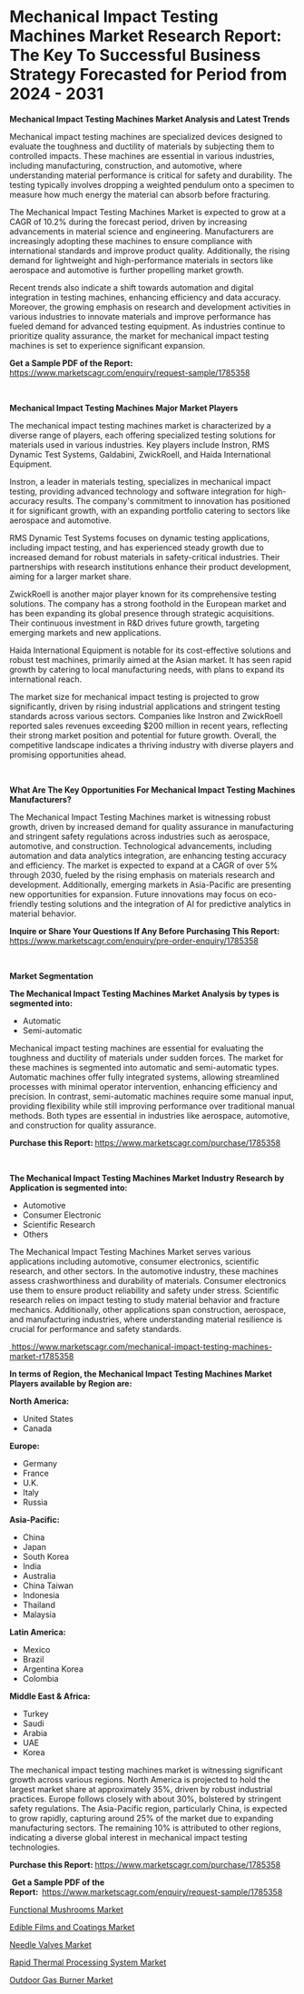 <p><h1>Mechanical Impact Testing Machines Market Research Report: The Key To Successful Business Strategy Forecasted for Period from 2024 - 2031</h1></p><p><strong>Mechanical Impact Testing Machines Market Analysis and Latest Trends</strong></p>
<p><p>Mechanical impact testing machines are specialized devices designed to evaluate the toughness and ductility of materials by subjecting them to controlled impacts. These machines are essential in various industries, including manufacturing, construction, and automotive, where understanding material performance is critical for safety and durability. The testing typically involves dropping a weighted pendulum onto a specimen to measure how much energy the material can absorb before fracturing.</p><p>The Mechanical Impact Testing Machines Market is expected to grow at a CAGR of 10.2% during the forecast period, driven by increasing advancements in material science and engineering. Manufacturers are increasingly adopting these machines to ensure compliance with international standards and improve product quality. Additionally, the rising demand for lightweight and high-performance materials in sectors like aerospace and automotive is further propelling market growth. </p><p>Recent trends also indicate a shift towards automation and digital integration in testing machines, enhancing efficiency and data accuracy. Moreover, the growing emphasis on research and development activities in various industries to innovate materials and improve performance has fueled demand for advanced testing equipment. As industries continue to prioritize quality assurance, the market for mechanical impact testing machines is set to experience significant expansion.</p></p>
<p><strong>Get a Sample PDF of the Report:&nbsp;</strong> <a href="https://www.marketscagr.com/enquiry/request-sample/1785358?utm_campaign=1261&utm_medium=2&utm_source=Github&utm_content=ia&utm_term=08102024&utm_id=mechanical-impact-testing-machines">https://www.marketscagr.com/enquiry/request-sample/1785358</a></p>
<p>&nbsp;</p>
<p><strong>Mechanical Impact Testing Machines Major Market Players</strong></p>
<p><p>The mechanical impact testing machines market is characterized by a diverse range of players, each offering specialized testing solutions for materials used in various industries. Key players include Instron, RMS Dynamic Test Systems, Galdabini, ZwickRoell, and Haida International Equipment.</p><p>Instron, a leader in materials testing, specializes in mechanical impact testing, providing advanced technology and software integration for high-accuracy results. The company's commitment to innovation has positioned it for significant growth, with an expanding portfolio catering to sectors like aerospace and automotive.</p><p>RMS Dynamic Test Systems focuses on dynamic testing applications, including impact testing, and has experienced steady growth due to increased demand for robust materials in safety-critical industries. Their partnerships with research institutions enhance their product development, aiming for a larger market share.</p><p>ZwickRoell is another major player known for its comprehensive testing solutions. The company has a strong foothold in the European market and has been expanding its global presence through strategic acquisitions. Their continuous investment in R&D drives future growth, targeting emerging markets and new applications.</p><p>Haida International Equipment is notable for its cost-effective solutions and robust test machines, primarily aimed at the Asian market. It has seen rapid growth by catering to local manufacturing needs, with plans to expand its international reach.</p><p>The market size for mechanical impact testing is projected to grow significantly, driven by rising industrial applications and stringent testing standards across various sectors. Companies like Instron and ZwickRoell reported sales revenues exceeding $200 million in recent years, reflecting their strong market position and potential for future growth. Overall, the competitive landscape indicates a thriving industry with diverse players and promising opportunities ahead.</p></p>
<p>&nbsp;</p>
<p><strong>What Are The Key Opportunities For Mechanical Impact Testing Machines Manufacturers?</strong></p>
<p><p>The Mechanical Impact Testing Machines market is witnessing robust growth, driven by increased demand for quality assurance in manufacturing and stringent safety regulations across industries such as aerospace, automotive, and construction. Technological advancements, including automation and data analytics integration, are enhancing testing accuracy and efficiency. The market is expected to expand at a CAGR of over 5% through 2030, fueled by the rising emphasis on materials research and development. Additionally, emerging markets in Asia-Pacific are presenting new opportunities for expansion. Future innovations may focus on eco-friendly testing solutions and the integration of AI for predictive analytics in material behavior.</p></p>
<p><strong>Inquire or Share Your Questions If Any Before Purchasing This Report:</strong> <a href="https://www.marketscagr.com/enquiry/pre-order-enquiry/1785358?utm_campaign=1261&utm_medium=2&utm_source=Github&utm_content=ia&utm_term=08102024&utm_id=mechanical-impact-testing-machines">https://www.marketscagr.com/enquiry/pre-order-enquiry/1785358</a></p>
<p>&nbsp;</p>
<p><strong>Market Segmentation</strong></p>
<p><strong>The Mechanical Impact Testing Machines Market Analysis by types is segmented into:</strong></p>
<p><ul><li>Automatic</li><li>Semi-automatic</li></ul></p>
<p><p>Mechanical impact testing machines are essential for evaluating the toughness and ductility of materials under sudden forces. The market for these machines is segmented into automatic and semi-automatic types. Automatic machines offer fully integrated systems, allowing streamlined processes with minimal operator intervention, enhancing efficiency and precision. In contrast, semi-automatic machines require some manual input, providing flexibility while still improving performance over traditional manual methods. Both types are essential in industries like aerospace, automotive, and construction for quality assurance.</p></p>
<p><strong>Purchase this Report:&nbsp;</strong><a href="https://www.marketscagr.com/purchase/1785358?utm_campaign=1261&utm_medium=2&utm_source=Github&utm_content=ia&utm_term=08102024&utm_id=mechanical-impact-testing-machines">https://www.marketscagr.com/purchase/1785358</a></p>
<p>&nbsp;</p>
<p><strong>The Mechanical Impact Testing Machines Market Industry Research by Application is segmented into:</strong></p>
<p><ul><li>Automotive</li><li>Consumer Electronic</li><li>Scientific Research</li><li>Others</li></ul></p>
<p><p>The Mechanical Impact Testing Machines Market serves various applications including automotive, consumer electronics, scientific research, and other sectors. In the automotive industry, these machines assess crashworthiness and durability of materials. Consumer electronics use them to ensure product reliability and safety under stress. Scientific research relies on impact testing to study material behavior and fracture mechanics. Additionally, other applications span construction, aerospace, and manufacturing industries, where understanding material resilience is crucial for performance and safety standards.</p></p>
<p><a href="https://www.marketscagr.com/mechanical-impact-testing-machines-market-r1785358?utm_campaign=1261&utm_medium=2&utm_source=Github&utm_content=ia&utm_term=08102024&utm_id=mechanical-impact-testing-machines">&nbsp;https://www.marketscagr.com/mechanical-impact-testing-machines-market-r1785358</a></p>
<p><strong>In terms of Region, the Mechanical Impact Testing Machines Market Players available by Region are:</strong></p>
<p>
    <p> <strong> North America: </strong>
        <ul>
            <li>United States</li>
            <li>Canada</li>
        </ul>
        </p> 
    <p> <strong> Europe: </strong>
        <ul>
            <li>Germany</li>
            <li>France</li>
            <li>U.K.</li>
            <li>Italy</li>
            <li>Russia</li>
        </ul>
        </p> 
    <p> <strong> Asia-Pacific: </strong>
        <ul>
            <li>China</li>
            <li>Japan</li>
            <li>South Korea</li>
            <li>India</li>
            <li>Australia</li>
            <li>China Taiwan</li>
            <li>Indonesia</li>
            <li>Thailand</li>
            <li>Malaysia</li>
        </ul>
        </p> 
    <p> <strong> Latin America: </strong>
        <ul>
            <li>Mexico</li>
            <li>Brazil</li>
            <li>Argentina Korea</li>
            <li>Colombia</li>
        </ul>
        </p> 
    <p> <strong> Middle East & Africa: </strong>
        <ul>
            <li>Turkey</li>
            <li>Saudi</li>
            <li>Arabia</li>
            <li>UAE</li>
            <li>Korea</li>
        </ul>
    </p>
    </p>
<p><p>The mechanical impact testing machines market is witnessing significant growth across various regions. North America is projected to hold the largest market share at approximately 35%, driven by robust industrial practices. Europe follows closely with about 30%, bolstered by stringent safety regulations. The Asia-Pacific region, particularly China, is expected to grow rapidly, capturing around 25% of the market due to expanding manufacturing sectors. The remaining 10% is attributed to other regions, indicating a diverse global interest in mechanical impact testing technologies.</p></p>
<p><strong>Purchase this Report: </strong><a href="https://www.marketscagr.com/purchase/1785358?utm_campaign=1261&utm_medium=2&utm_source=Github&utm_content=ia&utm_term=08102024&utm_id=mechanical-impact-testing-machines">https://www.marketscagr.com/purchase/1785358</a></p>
<p>&nbsp;<strong>Get a Sample PDF of the Report:&nbsp;&nbsp;</strong><a href="https://www.marketscagr.com/enquiry/request-sample/1785358?utm_campaign=1261&utm_medium=2&utm_source=Github&utm_content=ia&utm_term=08102024&utm_id=mechanical-impact-testing-machines">https://www.marketscagr.com/enquiry/request-sample/1785358</a></p>
<p><strong></strong></p>
<p><p><a href="https://issuu.com/reportprime-2/docs/functional-mushrooms-market-size-20_d34d11e09c79d0?utm_campaign=1261&utm_medium=2&utm_source=Github&utm_content=ia&utm_term=08102024&utm_id=mechanical-impact-testing-machines">Functional Mushrooms Market</a></p><p><a href="https://issuu.com/reportprime-2/docs/edible-films-and-coatings-market-si_f3dc992cb1f320?utm_campaign=1261&utm_medium=2&utm_source=Github&utm_content=ia&utm_term=08102024&utm_id=mechanical-impact-testing-machines">Edible Films and Coatings Market</a></p><p><a href="https://www.linkedin.com/pulse/needle-valves-market-trends-detailed-study-its-segmentation-netyf?utm_campaign=1261&utm_medium=2&utm_source=Github&utm_content=ia&utm_term=08102024&utm_id=mechanical-impact-testing-machines">Needle Valves Market</a></p><p><a href="https://www.linkedin.com/pulse/rapid-thermal-processing-system-market-size-share-competitive-bqwwf?utm_campaign=1261&utm_medium=2&utm_source=Github&utm_content=ia&utm_term=08102024&utm_id=mechanical-impact-testing-machines">Rapid Thermal Processing System Market</a></p><p><a href="https://www.linkedin.com/pulse/outdoor-gas-burner-market-global-regional-analysis-focus-region-bgljf?utm_campaign=1261&utm_medium=2&utm_source=Github&utm_content=ia&utm_term=08102024&utm_id=mechanical-impact-testing-machines">Outdoor Gas Burner Market</a></p></p>